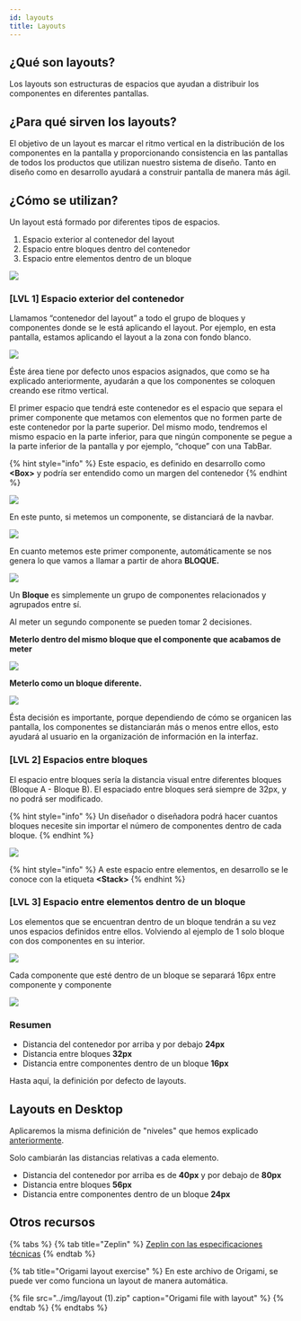 ```yaml
---
id: layouts
title: Layouts
---
```


## ¿Qué son layouts?

Los layouts son estructuras de espacios que ayudan a distribuir los componentes en diferentes pantallas.

## ¿Para qué sirven los layouts?

El objetivo de un layout es marcar el ritmo vertical en la distribución de los componentes en la pantalla y proporcionando consistencia en las pantallas de todos los productos que utilizan nuestro sistema de diseño. Tanto en diseño como en desarrollo ayudará a construir pantalla de manera más ágil.

## ¿Cómo se utilizan?

Un layout está formado por diferentes tipos de espacios.

1. Espacio exterior al contenedor del layout
2. Espacio entre bloques dentro del contenedor
3. Espacio entre elementos dentro de un bloque

![](../img/levels.png)

### \[LVL 1\] Espacio exterior del contenedor

Llamamos “contenedor del layout” a todo el grupo de bloques y componentes donde se le está aplicando el layout. Por ejemplo, en esta pantalla, estamos aplicando el layout a la zona con fondo blanco.

![](../img/level1-01.png)

Éste área tiene por defecto unos espacios asignados, que como se ha explicado anteriormente, ayudarán a que los componentes se coloquen creando ese ritmo vertical.

El primer espacio que tendrá este contenedor es el espacio que separa el primer componente que metamos con elementos que no formen parte de este contenedor por la parte superior. Del mismo modo, tendremos el mismo espacio en la parte inferior, para que ningún componente se pegue a la parte inferior de la pantalla y por ejemplo, “choque” con una TabBar.

{% hint style="info" %}
Este espacio, es definido en desarrollo como **&lt;Box&gt;** y podría ser entendido como un margen del contenedor
{% endhint %}

![](../img/level1-02.png)

En este punto, si metemos un componente, se distanciará de la navbar.

![](../img/level1-03.png)

En cuanto metemos este primer componente, automáticamente se nos genera lo que vamos a llamar a partir de ahora **BLOQUE.**

![](../img/level1-04.png)

Un **Bloque** es simplemente un grupo de componentes relacionados y agrupados entre sí.

Al meter un segundo componente se pueden tomar 2 decisiones.

**Meterlo dentro del mismo bloque que el componente que acabamos de meter**

![](../img/level1-05.png)

**Meterlo como un bloque diferente.**

![](../img/level1-06.png)

Ésta decisión es importante, porque dependiendo de cómo se organicen las pantalla, los componentes se distanciarán más o menos entre ellos, esto ayudará al usuario en la organización de información en la interfaz.

### \[LVL 2\] Espacios entre bloques

El espacio entre bloques sería la distancia visual entre diferentes bloques \(Bloque A - Bloque B\). El espaciado entre bloques será siempre de 32px, y no podrá ser modificado.

{% hint style="info" %}
Un diseñador o diseñadora podrá hacer cuantos bloques necesite sin importar el número de componentes dentro de cada bloque.
{% endhint %}

![](../img/level2-01.png)

{% hint style="info" %}
A este espacio entre elementos, en desarrollo se le conoce con la etiqueta **&lt;Stack&gt;**
{% endhint %}

### \[LVL 3\] **Espacio entre elementos dentro de un bloque**

Los elementos que se encuentran dentro de un bloque tendrán a su vez unos espacios definidos entre ellos. Volviendo al ejemplo de 1 solo bloque con dos componentes en su interior.

![](../img/level2-02.png)

Cada componente que esté dentro de un bloque se separará 16px entre componente y componente

![](../img/level2-03.png)

### Resumen

* Distancia del contenedor por arriba y por debajo **24px**
* Distancia entre bloques **32px**
* Distancia entre componentes dentro de un bloque **16px**

Hasta aquí, la definición por defecto de layouts.

## Layouts en Desktop

Aplicaremos la misma definición de "niveles" que hemos explicado [anteriormente](https://app.gitbook.com/@tef-novum/s/novum/design/fundamentals/layouts#como-se-utilizan).

Solo cambiarán las distancias relativas a cada elemento.

* Distancia del contenedor por arriba es de **40px** y por debajo de **80px**
* Distancia entre bloques **56px**
* Distancia entre componentes dentro de un bloque **24px**

## Otros recursos

{% tabs %}
{% tab title="Zeplin" %}
[Zeplin con las especificaciones técnicas](https://app.zeplin.io/project/5d653c69f828bf7299c551c1/screen/5f1e9e3eab9a393acc54f8fa/)
{% endtab %}

{% tab title="Origami layout exercise" %}
En este archivo de Origami, se puede ver como funciona un layout de manera automática.

{% file src="../img/layout \(1\).zip" caption="Origami file with layout" %}
{% endtab %}
{% endtabs %}


